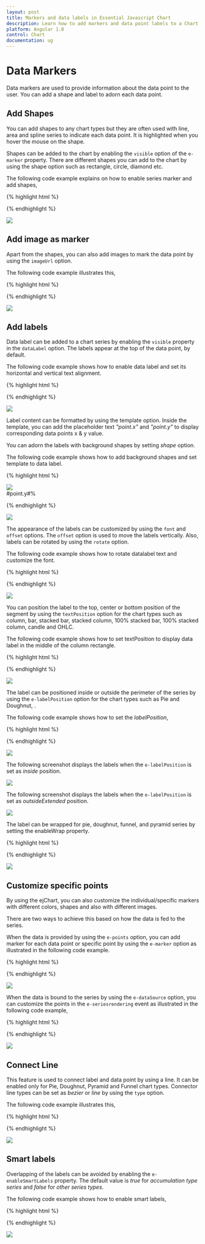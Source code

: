 ```yaml
---
layout: post
title: Markers and data labels in Essential Javascript Chart
description: Learn how to add markers and data point labels to a Chart series.
platform: Angular 1.0
control: Chart
documentation: ug
---
```


# Data Markers

Data markers are used to provide information about the data point to the user. You can add a shape and label to adorn each data point.

## Add Shapes

You can add shapes to any chart types but they are often used with line, area and spline series to indicate each data point. It is highlighted when you hover the mouse on the shape.

Shapes can be added to the chart by enabling the `visible` option of the `e-marker` property. There are different shapes you can add to the chart by using the shape option such as rectangle, circle, diamond etc.

The following code example explains on how to enable series marker and add shapes,

{% highlight html %}

<html xmlns="http://www.w3.org/1999/xhtml" lang="en" ng-app="ChartApp">
    <head>
        <title>Essential Studio for AngularJS: Chart</title>
        <!--CSS and Script file References -->
    </head>
    <body ng-controller="ChartCtrl">
        <div id="container" ej-chart>
         <e-series>
         <e-series e-marker="marker1">
         </e-series>
         <e-series e-marker="marker2" >
         </e-series>
         <e-series e-marker="marker3">
         </e-series>
         </e-series>
        </div>
        <script>
            angular.module('ChartApp', ['ejangular'])
                .controller('ChartCtrl', function ($scope) {
                $scope.marker1={
                    shape:"Diamond",
                    visible: true
                };
                 $scope.marker2={
                    shape:"Triangle",
                    visible: true
                };
                 $scope.marker3={
                    shape:"Hexagon",
                    visible: true
                };
                });
        </script>
    </body>
</html>

{% endhighlight %}

![](Data-Markers_images/Data-Markers_img1.png)



## Add image as marker

Apart from the shapes, you can also add images to mark the data point by using the `imageUrl` option.

The following code example illustrates this,

{% highlight html %}

<html xmlns="http://www.w3.org/1999/xhtml" lang="en" ng-app="ChartApp">
    <head>
        <title>Essential Studio for AngularJS: Chart</title>
        <!--CSS and Script file References -->
    </head>
    <body ng-controller="ChartCtrl">
        <div id="container" ej-chart>
         <e-series>
         <e-series e-marker="marker">
         </e-series>
        </div>
        <script>
            angular.module('ChartApp', ['ejangular'])
                .controller('ChartCtrl', function ($scope) {
                $scope.marker={
                 // Enable and customize the marker shape and size
                    visible: true,
                // In order to set imageUrl, set shape as ‘image’ .
                    shape: "image",
                    imageUrl: "sun_annotation.png",
                    size: {width: 20, height: 20}
                };
                });
        </script>
    </body>
</html>

{% endhighlight %}

![](Data-Markers_images/Data-Markers_img2.png)


## Add labels

Data label can be added to a chart series by enabling the `visible` property in the `dataLabel` option. The labels appear at the top of the data point, by default.

The following code example shows how to enable data label and set its horizontal and vertical text alignment. 

{% highlight html %}

<html xmlns="http://www.w3.org/1999/xhtml" lang="en" ng-app="ChartApp">
    <head>
        <title>Essential Studio for AngularJS: Chart</title>
        <!--CSS and Script file References -->
    </head>
    <body ng-controller="ChartCtrl">
        <div id="container" ej-chart>
         <e-series>
         <e-series e-marker="marker">
         </e-series>
        </div>
        <script>
            angular.module('ChartApp', ['ejangular'])
                .controller('ChartCtrl', function ($scope) {
                $scope.marker={
                  dataLabel: {
                      //Set text alignment to datalabel text	
                            visible: true,
                            horizontalTextAlignment: "center",
                            verticalTextAlignment: "far"
                        }
                };
                });
        </script>
    </body>
</html>


{% endhighlight %}

![](Data-Markers_images/Data-Markers_img3.png)


Label content can be formatted by using the template option. Inside the template, you can add the placeholder text *"point.x"* and *"point.y"* to display corresponding data points x & y value.

You can adorn the labels with background shapes by setting *shape* option.

The following code example shows how to add background shapes and set template to data label.

{% highlight html %}


<div id="template">
     <div id="left">
	<img src="../images/chart/icon_investments.png"/>
     </div>
     <div id="right">
          <div id="point">#point.y#%</div>
     </div>
</div>
<html xmlns="http://www.w3.org/1999/xhtml" lang="en" ng-app="ChartApp">
    <head>
        <title>Essential Studio for AngularJS: Chart</title>
        <!--CSS and Script file References -->
    </head>
    <body ng-controller="ChartCtrl">
        <div id="container" ej-chart>
         <e-series>
         <e-series e-marker="marker"></e-series>
          <e-series e-marker="marker1"></e-series>
           <e-series e-marker="marker2"></e-series>
         </e-series>
        </div>
        <script>
            angular.module('ChartApp', ['ejangular'])
                .controller('ChartCtrl', function ($scope) {
                $scope.marker={
                   dataLabel: {
			           visible: true,
                     //Set template to data label
            			template: 'template'
		              }	
                };
               $scope.marker1={
                   dataLabel: {
			                visible: true,
                          //Add background shape to the data label
                            shape: 'Rectangle',
                            border: { width: 1, color: "red" }		
		              }	
                };
                $scope.marker2={
                   dataLabel: {
			           visible: true,
                      }	
                };
                });
        </script>
    </body>
</html>
    
{% endhighlight %}

![](Data-Markers_images/Data-Markers_img4.png)


The appearance of the labels can be customized by using the `font` and `offset` options. The `offset` option is used to move the labels vertically. Also, labels can be rotated by using the `rotate` option.

The following code example shows how to rotate datalabel text and customize the font.

{% highlight html %}

<html xmlns="http://www.w3.org/1999/xhtml" lang="en" ng-app="ChartApp">
    <head>
        <title>Essential Studio for AngularJS: Chart</title>
        <!--CSS and Script file References -->
    </head>
    <body ng-controller="ChartCtrl">
        <div id="container" ej-chart>
         <e-series>
         <e-series e-marker="marker">
         </e-series>
        </div>
        <script>
            angular.module('ChartApp', ['ejangular'])
                .controller('ChartCtrl', function ($scope) {
                $scope.marker={
                  dataLabel: {
                           visible: true,
                           //Rotate data label and customize the font
                            angle: "300",    
                            offset: 15,
                            font: { color: "black", size:"13px" }
                        }
                };
                });
        </script>
    </body>
</html>

{% endhighlight %}

![](Data-Markers_images/Data-Markers_img5.png)


You can position the label to the top, center or bottom position of the segment by using the `textPosition` option for the chart types such as column, bar, stacked bar, stacked column, 100% stacked bar, 100% stacked column, candle and OHLC.

The following code example shows how to set textPosition to display data label in the middle of the column rectangle.

{% highlight html %}

<html xmlns="http://www.w3.org/1999/xhtml" lang="en" ng-app="ChartApp">
    <head>
        <title>Essential Studio for AngularJS: Chart</title>
        <!--CSS and Script file References -->
    </head>
    <body ng-controller="ChartCtrl">
        <div id="container" ej-chart>
         <e-series>
         <e-series e-marker="marker">
         </e-series>
        </div>
        <script>
            angular.module('ChartApp', ['ejangular'])
                .controller('ChartCtrl', function ($scope) {
                $scope.marker={
                  dataLabel: {
                             visible: true,
                         // Place the datalabel text position in the centre of the rectangle
                           textPosition: "middle"
                          // ...
                        }
                };
                });
        </script>
    </body>
</html>

{% endhighlight %}

![](Data-Markers_images/Data-Markers_img6.png)


The label can be positioned inside or outside the perimeter of the series by using the `e-labelPosition` option for the chart types such as Pie and Doughnut, .

The following code example shows how to set the *labelPosition*,

{% highlight html %}

<html xmlns="http://www.w3.org/1999/xhtml" lang="en" ng-app="ChartApp">
    <head>
        <title>Essential Studio for AngularJS: Chart</title>
        <!--CSS and Script file References -->
    </head>
    <body ng-controller="ChartCtrl">
        <div id="container" ej-chart>
         <e-series>
         <e-series e-marker="marker" e-type="doughnut" e-labelPosition="outside" e-datasource="dataSource" e-xname="x" e-yname="y" e-textmappingname="text">
         </e-series>
        </div>
        <script>
        var chartData= [{ x: 'India', y: 24, text: 'India 24%' },
                            { x: 'Japan', y: 25, text: 'Japan 25%' },
                            { x: 'Australia', y: 20, text: 'Australia 20%' },
                            { x: 'USA', y: 35, text: 'USA 35%' },
                            { x: 'China', y: 23, text: 'China 23%' },
                            { x: 'Germany', y: 27, text: 'Germany 27%' },
                            { x: 'France', y: 22, text: 'France 22%' }];
            angular.module('ChartApp', ['ejangular'])
                .controller('ChartCtrl', function ($scope) {
                    $scope.dataSource=chartData;
                $scope.marker={
                  dataLabel: {
                           visible: true,
                           shape: 'rectangle',
                           font: {color: "white"}
                        }
                };
                });
        </script>
    </body>
</html>

{% endhighlight %} 

![](Data-Markers_images/Data-Markers_img7.png)


The following screenshot displays the labels when the `e-labelPosition` is set as *inside* position.

![](Data-Markers_images/Data-Markers_img8.png)


The following screenshot displays the labels when the `e-labelPosition` is set as *outsideExtended* position.

![](Data-Markers_images/Data-Markers_img9.png)


The label can be wrapped for pie, doughnut, funnel, and pyramid series by setting the enableWrap property. 

{% highlight html %} 

<html xmlns="http://www.w3.org/1999/xhtml" lang="en" ng-app="ChartApp">
    <head>
        <title>Essential Studio for AngularJS: Chart</title>
        <!--CSS and Script file References -->
    </head>
    <body ng-controller="ChartCtrl">
        <div id="container" ej-chart>
         <e-series>
         <e-series e-marker="marker">
         </e-series>
        </div>
        <script>
                angular.module('ChartApp', ['ejangular'])
                .controller('ChartCtrl', function ($scope) {
                  $scope.marker={
                  dataLabel: {
                             // enable the dataLabel
                              visible: true,
                             // enable the wrapping option
                             enableWrap: true,
                              // set the maximumLabelWidth of the data label
                             maximumLabelWidth: 32
                                //. . .
                        }
                };
                });
        </script>
    </body>
</html>

{% endhighlight %} 

![](Data-Markers_images/Data-Markers_img13.png)


## Customize specific points

By using the ejChart, you can also customize the individual/specific markers with different colors, shapes and also with different images.

There are two ways to achieve this based on how the data is fed to the series.

When the data is provided by using the `e-points` option, you can add marker for each data point or specific point by using the `e-marker` option as illustrated in the following code example.

{% highlight html %}

<html xmlns="http://www.w3.org/1999/xhtml" lang="en" ng-app="ChartApp">
    <head>
        <title>Essential Studio for AngularJS: Chart</title>
        <!--CSS and Script file References -->
    </head>
    <body ng-controller="ChartCtrl">
        <div id="container" ej-chart >
        <e-series>
        <e-series e-points="points"></e-series>
        </e-series>
        </div>
        <script>
                angular.module('ChartApp', ['ejangular'])
                .controller('ChartCtrl', function ($scope) {
                  $scope.points=[ 
                      { x: 'Jan', y: 35 }, { x: 'Feb', y: 28 },   { x: 'Mar', y: 34 },
                      { x: 'Apr', y: 32 },{ x: 'May', y: 40 },  { x: 'Jun', y: 32 },
                      { x: 'Jul', y: 35 },  { x: 'Aug', y: 55,
                       marker: {
                         //Enable and customize the data label for a point
                            dataLabel: {
                                visible: true,
                                offset: -10,
                                shape: "upArrow", font: { color: "white" , size: '11px' },
                                margin: { left: 15, right: 15, top: 10, bottom: 10 },
                                fill: "green"
                           } } },
                          { x: 'Sep', y: 38 },{ x: 'Oct', y: 30 },
                          { x: 'Nov', y: 25,
                                  marker: {
                                    //Enable and customize the data label for a point
                                     dataLabel: {
                                        visible: true,
                                        offset: -22,
                                        verticalTextAlignment: 'near',
                                        shape: "downArrow", font: { color: "white", size: '11px' },
                                        margin: { left: 15, right: 15, top: 10, bottom: 10 },                    
                                        fill: "red"
                           } } },  { x: 'Dec', y: 32 }];
                   });
        </script>
    </body>
</html>

 {% endhighlight %}

![](Data-Markers_images/Data-Markers_img10.png)

When the data is bound to the series by using the `e-dataSource` option, you can customize the points in the `e-seriesrendering` event as illustrated in the following code example,

{% highlight html %}
    <head>
        <title>Essential Studio for AngularJS: Chart</title>
        <!--CSS and Script file References -->
    </head>
    <body ng-controller="ChartCtrl">
        <div id="container" ej-chart>
         <e-series>
         <e-series   e-datasource="dataSource" e-xname="month" e-yname="sales" e-seriesrendering=seriesrender>
         </e-series>
        </div>
        <script>
           angular.module('ChartApp', ['ejangular'])
                .controller('ChartCtrl', function ($scope) {
                    $scope.dataSource=chartData;
                    $scope.seriesrender="seriesrender";
                $scope.marker={
                  dataLabel: {
                           visible: true,
                             }
                };
                });
                function seriesRender(sender)
                {
	                   //Enable and customize the dataLabel for a point using event
              sender.data.series.points[7].marker = {
               dataLabel: {
                    visible: true,
                    offset: -10,
                    shape: "upArrow", font: { color: "white", size: '11px' },
                    margin: { left: 15, right: 15, top: 10, bottom: 10 },                    
                    fill: "green"
                }};
            sender.data.series.points[10].marker = {
                 //Enable and customize the dataLabel for a point using event
                dataLabel: {
                        visible: true,
                        offset: -22,
                        verticalTextAlignment: 'near',
                        shape: "downArrow", font: { color: "white", size: '11px' },
                        margin: { left: 15, right: 15, top: 10, bottom: 10 },                    
                        fill: "red"
                }};
        }
        </script>
    </body>
</html>

{% endhighlight %}

![](Data-Markers_images/Data-Markers_img10.png)


## Connect Line

This feature is used to connect label and data point by using a line. It can be enabled only for Pie, Doughnut, Pyramid and Funnel chart types. Connector line types can be set as *bezier* or *line* by using the `type` option.

 The following code example illustrates this,

{% highlight html %}

<html xmlns="http://www.w3.org/1999/xhtml" lang="en" ng-app="ChartApp">
    <head>
        <title>Essential Studio for AngularJS: Chart</title>
        <!--CSS and Script file References -->
    </head>
    <body ng-controller="ChartCtrl">
        <div id="container" ej-chart>
         <e-series>
         <e-series e-marker="marker" e-labelPosition="outsideextended" >
         </e-series>
        </div>
        <script>
                angular.module('ChartApp', ['ejangular'])
                .controller('ChartCtrl', function ($scope) {
                $scope.marker={
                  dataLabel: {
                             visible: true,
                             // Set connector line type and customize the color,
                             connectorLine: { type: 'bezier', color: 'black' }
                             // ...
                              }
                };
                });
        </script>
    </body>
</html>



{% endhighlight %}

![](Data-Markers_images/Data-Markers_img11.png)


## Smart labels

Overlapping of the labels can be avoided by enabling the `e-enableSmartLabels` property. The default value is *true* for *accumulation type series* and *false* for *other series types*.

The following code example shows how to enable smart labels,

{% highlight html %}
<html xmlns="http://www.w3.org/1999/xhtml" lang="en" ng-app="ChartApp">
    <head>
        <title>Essential Studio for AngularJS: Chart</title>
        <!--CSS and Script file References -->
    </head>
    <body ng-controller="ChartCtrl">
        <div id="container" ej-chart>
         <e-series>
         <e-series e-marker="marker" e-type="pie" e-labelPosition="outsideextended"  e-enablesmartlabels="true" e-datasource="dataSource" e-xname="x" e-yname="y" e-textmappingname="text">
         </e-series>
        </div>
        <script>
        var chartData= [{ x: 'Other Personnal', y: 94658, text: 'Other Personal, 88.47%' },
                             { x: 'Medical care', y: 9090, text: 'Medical care, 8.49%' },
		                     { x: 'Housing', y: 2577, text: 'Housing, 2.40%' },
                             { x: 'Transportation', y: 473, text: 'Transportation, 0.44%' },
                             { x: 'Education', y: 120, text: 'Education, 0.11%' },
                             { x: 'Electronics', y: 70, text: 'Electronics, 0.06%' }];
            angular.module('ChartApp', ['ejangular'])
                .controller('ChartCtrl', function ($scope) {
                    $scope.dataSource=chartData;
                    $scope.marker={
                       dataLabel: {
                          visible: true,
				          shape: 'none',
				          connectorLine: { type: 'bezier', color: 'black' },
				          font: { size: '14px' }
                        }
                };
                });
        </script>
    </body>
</html>



{% endhighlight %}

![](Data-Markers_images/Data-Markers_img12.png)



